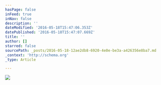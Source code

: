 ```yaml
---
hasPage: false
inFeed: true
inNav: false
description: ''
dateModified: '2016-05-18T15:47:06.353Z'
datePublished: '2016-05-18T15:47:07.669Z'
title: ''
author: []
starred: false
sourcePath: _posts/2016-05-18-12ae2db8-6920-4e0e-be3a-a426356e8ba7.md
_context: 'http://schema.org'
_type: Article

---
```

![](https://the-grid-user-content.s3-us-west-2.amazonaws.com/e0e1e288-c3d3-4b18-86e5-c6c45313e821.jpg)